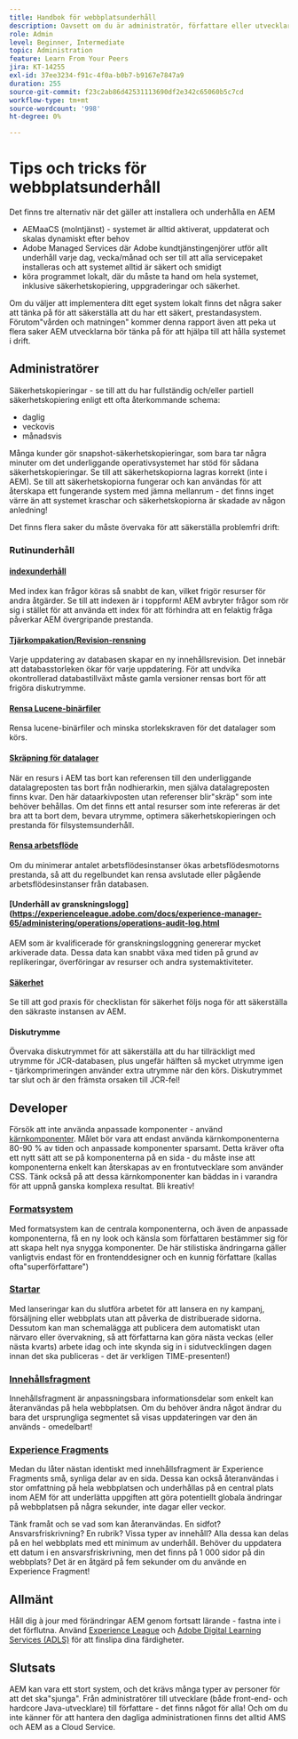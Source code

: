 ```yaml
---
title: Handbok för webbplatsunderhåll
description: Oavsett om du är administratör, författare eller utvecklare gäller webbplatsunderhållet alla delar av din AEM Sites-instans. Använd den här guiden för att säkerställa att strategin är klar för framgång.
role: Admin
level: Beginner, Intermediate
topic: Administration
feature: Learn From Your Peers
jira: KT-14255
exl-id: 37ee3234-f91c-4f0a-b0b7-b9167e7847a9
duration: 255
source-git-commit: f23c2ab86d42531113690df2e342c65060b5c7cd
workflow-type: tm+mt
source-wordcount: '998'
ht-degree: 0%

---
```


# Tips och tricks för webbplatsunderhåll

Det finns tre alternativ när det gäller att installera och underhålla en AEM

* AEMaaCS (molntjänst) - systemet är alltid aktiverat, uppdaterat och skalas dynamiskt efter behov
* Adobe Managed Services där Adobe kundtjänstingenjörer utför allt underhåll varje dag, vecka/månad och ser till att alla servicepaket installeras och att systemet alltid är säkert och smidigt
* köra programmet lokalt, där du måste ta hand om hela systemet, inklusive säkerhetskopiering, uppgraderingar och säkerhet.

Om du väljer att implementera ditt eget system lokalt finns det några saker att tänka på för att säkerställa att du har ett säkert, prestandasystem. Förutom&quot;vården och matningen&quot; kommer denna rapport även att peka ut flera saker AEM utvecklarna bör tänka på för att hjälpa till att hålla systemet i drift.

## Administratörer

Säkerhetskopieringar - se till att du har fullständig och/eller partiell säkerhetskopiering enligt ett ofta återkommande schema:

* daglig
* veckovis
* månadsvis

Många kunder gör snapshot-säkerhetskopieringar, som bara tar några minuter om det underliggande operativsystemet har stöd för sådana säkerhetskopieringar. Se till att säkerhetskopiorna lagras korrekt (inte i AEM). Se till att säkerhetskopiorna fungerar och kan användas för att återskapa ett fungerande system med jämna mellanrum - det finns inget värre än att systemet kraschar och säkerhetskopiorna är skadade av någon anledning!

Det finns flera saker du måste övervaka för att säkerställa problemfri drift:

### Rutinunderhåll

#### [indexunderhåll](https://experienceleague.adobe.com/docs/experience-manager-65/deploying/practices/best-practices-for-queries-and-indexing.html?lang=en)

Med index kan frågor köras så snabbt de kan, vilket frigör resurser för andra åtgärder. Se till att indexen är i toppform! AEM avbryter frågor som rör sig i stället för att använda ett index för att förhindra att en felaktig fråga påverkar AEM övergripande prestanda.

#### [Tjärkompakation/Revision-rensning](https://experienceleague.adobe.com/docs/experience-manager-65/deploying/deploying/revision-cleanup.html?lang=en)

Varje uppdatering av databasen skapar en ny innehållsrevision. Det innebär att databasstorleken ökar för varje uppdatering. För att undvika okontrollerad databastillväxt måste gamla versioner rensas bort för att frigöra diskutrymme.

#### [Rensa Lucene-binärfiler](https://experienceleague.adobe.com/docs/experience-manager-65/administering/operations/operations-dashboard.html#automated-maintenance-tasks)

Rensa lucene-binärfiler och minska storlekskraven för det datalager som körs.

#### [Skräpning för datalager](https://experienceleague.adobe.com/docs/experience-manager-65/administering/operations/data-store-garbage-collection.html)

När en resurs i AEM tas bort kan referensen till den underliggande datalagreposten tas bort från nodhierarkin, men själva datalagreposten finns kvar. Den här dataarkivposten utan referenser blir&quot;skräp&quot; som inte behöver behållas. Om det finns ett antal resurser som inte refereras är det bra att ta bort dem, bevara utrymme, optimera säkerhetskopieringen och prestanda för filsystemsunderhåll.

#### [Rensa arbetsflöde](https://experienceleague.adobe.com/docs/experience-manager-65/administering/operations/workflows-administering.html)

Om du minimerar antalet arbetsflödesinstanser ökas arbetsflödesmotorns prestanda, så att du regelbundet kan rensa avslutade eller pågående arbetsflödesinstanser från databasen.

#### [Underhåll av granskningslogg](https://experienceleague.adobe.com/docs/experience-manager-65/administering/operations/operations-audit-log.html

AEM som är kvalificerade för granskningsloggning genererar mycket arkiverade data. Dessa data kan snabbt växa med tiden på grund av replikeringar, överföringar av resurser och andra systemaktiviteter.

#### [Säkerhet](https://experienceleague.adobe.com/docs/experience-manager-65/administering/security/security-checklist.html?lang=en)

Se till att god praxis för checklistan för säkerhet följs noga för att säkerställa den säkraste instansen av AEM.

#### Diskutrymme

Övervaka diskutrymmet för att säkerställa att du har tillräckligt med utrymme för JCR-databasen, plus ungefär hälften så mycket utrymme igen - tjärkomprimeringen använder extra utrymme när den körs. Diskutrymmet tar slut och är den främsta orsaken till JCR-fel!

## Developer

Försök att inte använda anpassade komponenter - använd [kärnkomponenter](https://www.aemcomponents.dev/). Målet bör vara att endast använda kärnkomponenterna 80-90 % av tiden och anpassade komponenter sparsamt. Detta kräver ofta ett nytt sätt att se på komponenterna på en sida - du måste inse att komponenterna enkelt kan återskapas av en frontutvecklare som använder CSS. Tänk också på att dessa kärnkomponenter kan bäddas in i varandra för att uppnå ganska komplexa resultat. Bli kreativ!

### [Formatsystem](https://experienceleague.adobe.com/docs/experience-manager-65/authoring/siteandpage/style-system.html?lang=en)

Med formatsystem kan de centrala komponenterna, och även de anpassade komponenterna, få en ny look och känsla som författaren bestämmer sig för att skapa helt nya snygga komponenter. De här stilistiska ändringarna gäller vanligtvis endast för en frontenddesigner och en kunnig författare (kallas ofta&quot;superförfattare&quot;)

### [Startar](https://experienceleague.adobe.com/docs/experience-manager-cloud-service/content/sites/authoring/launches/overview.html?lang=en)

Med lanseringar kan du slutföra arbetet för att lansera en ny kampanj, försäljning eller webbplats utan att påverka de distribuerade sidorna. Dessutom kan man schemalägga att publicera dem automatiskt utan närvaro eller övervakning, så att författarna kan göra nästa veckas (eller nästa kvarts) arbete idag och inte skynda sig in i sidutvecklingen dagen innan det ska publiceras - det är verkligen TIME-presenten!)

### [Innehållsfragment](https://experienceleague.adobe.com/docs/experience-manager-65/assets/fragments/content-fragments.html)

Innehållsfragment är anpassningsbara informationsdelar som enkelt kan återanvändas på hela webbplatsen. Om du behöver ändra något ändrar du bara det ursprungliga segmentet så visas uppdateringen var den än används - omedelbart!

### [Experience Fragments](https://experienceleague.adobe.com/docs/experience-manager-learn/sites/experience-fragments/experience-fragments-feature-video-use.html?lang=en)

Medan du låter nästan identiskt med innehållsfragment är Experience Fragments små, synliga delar av en sida. Dessa kan också återanvändas i stor omfattning på hela webbplatsen och underhållas på en central plats inom AEM för att underlätta uppgiften att göra potentiellt globala ändringar på webbplatsen på några sekunder, inte dagar eller veckor.

Tänk framåt och se vad som kan återanvändas. En sidfot? Ansvarsfriskrivning? En rubrik? Vissa typer av innehåll? Alla dessa kan delas på en hel webbplats med ett minimum av underhåll. Behöver du uppdatera ett datum i en ansvarsfriskrivning, men det finns på 1 000 sidor på din webbplats? Det är en åtgärd på fem sekunder om du använde en Experience Fragment!

## Allmänt

Håll dig à jour med förändringar AEM genom fortsatt lärande - fastna inte i det förflutna. Använd [Experience League](https://experienceleague.adobe.com/docs/experience-manager-learn/sites/overview.html?lang=en) och [Adobe Digital Learning Services (ADLS)](https://learning.adobe.com/) för att finslipa dina färdigheter.

## Slutsats

AEM kan vara ett stort system, och det krävs många typer av personer för att det ska&quot;sjunga&quot;. Från administratörer till utvecklare (både front-end- och hardcore Java-utvecklare) till författare - det finns något för alla! Och om du inte känner för att hantera den dagliga administrationen finns det alltid AMS och AEM as a Cloud Service.
